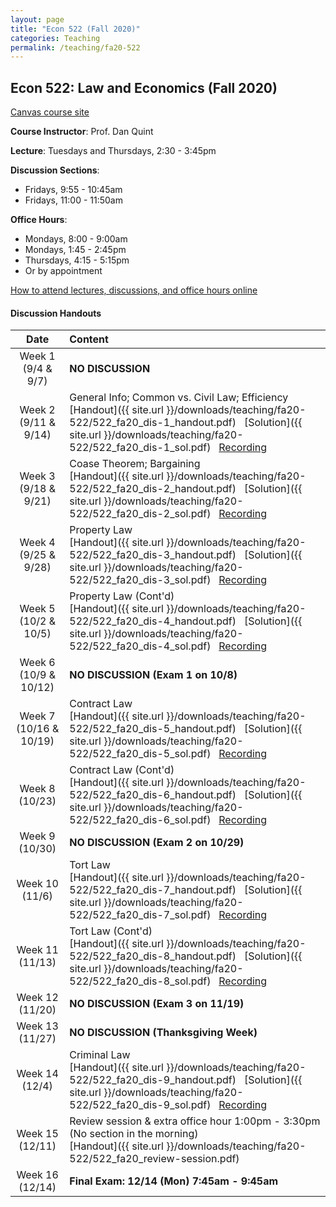 ```yaml
---
layout: page
title: "Econ 522 (Fall 2020)"
categories: Teaching
permalink: /teaching/fa20-522
---
```


## Econ 522: Law and Economics (Fall 2020)

[Canvas course site](https://canvas.wisc.edu/courses/218041)

**Course Instructor**: Prof. Dan Quint

**Lecture**: Tuesdays and Thursdays, 2:30 - 3:45pm

**Discussion Sections**: 
* Fridays, 9:55 - 10:45am
* Fridays, 11:00 - 11:50am

**Office Hours**: 
* Mondays, 8:00 - 9:00am
* Mondays, 1:45 - 2:45pm
* Thursdays, 4:15 - 5:15pm
* Or by appointment

[How to attend lectures, discussions, and office hours online](https://canvas.wisc.edu/courses/218041/pages/how-to-join-live-lecture-slash-discussion-section-slash-office-hours)

#### Discussion Handouts

|     Date    |                     Content                     |
|:-----------:|	:---------------------------------------------- |
| Week 1 <br> (9/4 & 9/7) | **NO DISCUSSION** |
| Week 2 <br> (9/11 & 9/14) | General Info; Common vs. Civil Law; Efficiency <br> [Handout]({{ site.url }}/downloads/teaching/fa20-522/522_fa20_dis-1_handout.pdf) &nbsp; [Solution]({{ site.url }}/downloads/teaching/fa20-522/522_fa20_dis-1_sol.pdf) &nbsp; [Recording](https://us-lti.bbcollab.com/collab/ui/session/playback/load/b9403c970eba4d19a56c214f6838e50a) |
| Week 3 <br> (9/18 & 9/21) | Coase Theorem; Bargaining <br> [Handout]({{ site.url }}/downloads/teaching/fa20-522/522_fa20_dis-2_handout.pdf) &nbsp; [Solution]({{ site.url }}/downloads/teaching/fa20-522/522_fa20_dis-2_sol.pdf) &nbsp; [Recording](https://us-lti.bbcollab.com/recording/372c8b0fd03941799bf87a942f1618d5)|
| Week 4 <br> (9/25 & 9/28) | Property Law <br> [Handout]({{ site.url }}/downloads/teaching/fa20-522/522_fa20_dis-3_handout.pdf) &nbsp; [Solution]({{ site.url }}/downloads/teaching/fa20-522/522_fa20_dis-3_sol.pdf) &nbsp; [Recording](https://us-lti.bbcollab.com/recording/1039ea5afe6440ec812b5f33fb97329e)|
| Week 5 <br> (10/2 & 10/5) | Property Law (Cont'd) <br> [Handout]({{ site.url }}/downloads/teaching/fa20-522/522_fa20_dis-4_handout.pdf) &nbsp; [Solution]({{ site.url }}/downloads/teaching/fa20-522/522_fa20_dis-4_sol.pdf) &nbsp; [Recording](https://us-lti.bbcollab.com/recording/b547a3cbb8714b8fa7332c2023b35ccf)|
| Week 6 <br> (10/9 & 10/12) | **NO DISCUSSION (Exam 1 on 10/8)** |
| Week 7 <br> (10/16 & 10/19) | Contract Law <br> [Handout]({{ site.url }}/downloads/teaching/fa20-522/522_fa20_dis-5_handout.pdf) &nbsp; [Solution]({{ site.url }}/downloads/teaching/fa20-522/522_fa20_dis-5_sol.pdf) &nbsp; [Recording](https://us-lti.bbcollab.com/recording/9f4c2ebea07649ff82342894d4fa79fa)|
| Week 8 <br> (10/23) | Contract Law (Cont'd) <br> [Handout]({{ site.url }}/downloads/teaching/fa20-522/522_fa20_dis-6_handout.pdf) &nbsp; [Solution]({{ site.url }}/downloads/teaching/fa20-522/522_fa20_dis-6_sol.pdf) &nbsp; [Recording](https://youtu.be/k6AFAftc8as) |
| Week 9 <br> (10/30) | **NO DISCUSSION (Exam 2 on 10/29)** |
| Week 10 <br> (11/6) | Tort Law <br> [Handout]({{ site.url }}/downloads/teaching/fa20-522/522_fa20_dis-7_handout.pdf) &nbsp; [Solution]({{ site.url }}/downloads/teaching/fa20-522/522_fa20_dis-7_sol.pdf) &nbsp; [Recording](https://us-lti.bbcollab.com/recording/7c1a34b84b4c4a1188ae780e6a5e0915)|
| Week 11 <br> (11/13) | Tort Law (Cont'd) <br> [Handout]({{ site.url }}/downloads/teaching/fa20-522/522_fa20_dis-8_handout.pdf) &nbsp; [Solution]({{ site.url }}/downloads/teaching/fa20-522/522_fa20_dis-8_sol.pdf) &nbsp; [Recording](https://us-lti.bbcollab.com/recording/2d74767f916246d29625a8261d7b322c)|
| Week 12 <br> (11/20) | **NO DISCUSSION (Exam 3 on 11/19)** |
| Week 13 <br> (11/27) | **NO DISCUSSION (Thanksgiving Week)** |
| Week 14 <br> (12/4) | Criminal Law <br> [Handout]({{ site.url }}/downloads/teaching/fa20-522/522_fa20_dis-9_handout.pdf) &nbsp; [Solution]({{ site.url }}/downloads/teaching/fa20-522/522_fa20_dis-9_sol.pdf) &nbsp; [Recording](https://us-lti.bbcollab.com/recording/6ca1d4caddf941c1a27b299ed434c029) | 
| Week 15 <br> (12/11) | Review session & extra office hour 1:00pm - 3:30pm (No section in the morning) <br> [Handout]({{ site.url }}/downloads/teaching/fa20-522/522_fa20_review-session.pdf) |
| Week 16 <br> (12/14) | **Final Exam: 12/14 (Mon) 7:45am - 9:45am** |